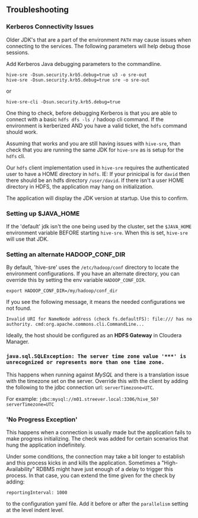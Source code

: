 ## Troubleshooting

### Kerberos Connectivity Issues

Older JDK's that are a part of the environment `PATH` may cause issues when connecting to the services.  The following parameters will help debug those sessions.

Add Kerberos Java debugging parameters to the commandline.

```
hive-sre -Dsun.security.krb5.debug=true u3 -o sre-out
hive-sre -Dsun.security.krb5.debug=true sre -o sre-out
```

or

```
hive-sre-cli -Dsun.security.krb5.debug=true
```

One thing to check, before debugging Kerberos is that you are able to connect with a basic `hdfs dfs -ls /` hadoop cli command.  If the environment is kerberized AND you have a valid ticket, the `hdfs` command should work.

Assuming that works and you are still having issues with `hive-sre`, than check that you are running the same JDK for `hive-sre` as is setup for the `hdfs` cli.

Our `hdfs` client implementation used in `hive-sre` requires the authenticated user to have a HOME directory in `hdfs`.  IE: If your prinicipal is for `david` then there should be an hdfs directory `/user/david`.  If there isn't a user HOME directory in HDFS, the application may hang on initialization.

The application will display the JDK version at startup.  Use this to confirm.

### Setting up $JAVA_HOME

If the 'default' jdk isn't the one being used by the cluster, set the `$JAVA_HOME` environment variable BEFORE starting `hive-sre`.  When this is set, `hive-sre` will use that JDK.

### Setting an alternate HADOOP_CONF_DIR

By default, 'hive-sre' uses the `/etc/hadoop/conf` directory to locate the environment configurations.  If you have an alternate directory, you can override this by setting the env variable `HADOOP_CONF_DIR`.

```
export HADOOP_CONF_DIR=/my/hadoop/conf_dir
```

If you see the following message, it means the needed configurations we not found.

```
Invalid URI for NameNode address (check fs.defaultFS): file:/// has no authority. cmd:org.apache.commons.cli.CommandLine...
```

Ideally, the host should be configured as an **HDFS Gateway** in Cloudera Manager.

### `java.sql.SQLException: The server time zone value '***' is unrecognized or represents more than one time zone.`

This happens when running against *MySQL* and there is a translation issue with the timezone set on the server.  Override this with the client by adding the following to the jdbc connection url: `serverTimezone=UTC`.

For example: `jdbc:mysql://m01.streever.local:3306/hive_50?serverTimezone=UTC`

### 'No Progress Exception'

This happens when a connection is usually made but the application fails to make progress initializing.  The check was added for certain scenarios that hung the application indefinitely.

Under some conditions, the connection may take a bit longer to establish and this process kicks in and kills the application.  Sometimes a "High-Availability" RDBMS might have just enough of a delay to trigger this process.  In that case, you can extend the time given for the check by adding:

`reportingInterval: 1000`

to the configuration yaml file.  Add it before or after the `parallelism` setting at the level indent level.